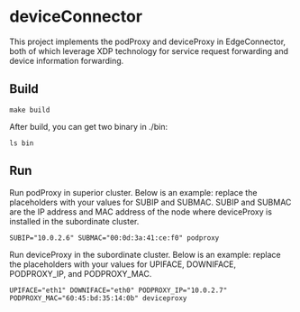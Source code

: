 # deviceConnector

This project implements the podProxy and deviceProxy in EdgeConnector, both of which leverage XDP technology for service request forwarding and device information forwarding.



## Build
```shell
make build
```

After build, you can get two binary in ./bin:
```shell
ls bin
```

## Run

Run podProxy in superior cluster.
Below is an example: replace the placeholders with your values for SUBIP and SUBMAC.
SUBIP and SUBMAC are the IP address and MAC address of the node where deviceProxy is installed in the subordinate cluster.

```shell
SUBIP="10.0.2.6" SUBMAC="00:0d:3a:41:ce:f0" podproxy
```

Run deviceProxy in the subordinate cluster. 
Below is an example: replace the placeholders with your values for UPIFACE, DOWNIFACE, PODPROXY_IP, and PODPROXY_MAC.

```shell
UPIFACE="eth1" DOWNIFACE="eth0" PODPROXY_IP="10.0.2.7" PODPROXY_MAC="60:45:bd:35:14:0b" deviceproxy
```
